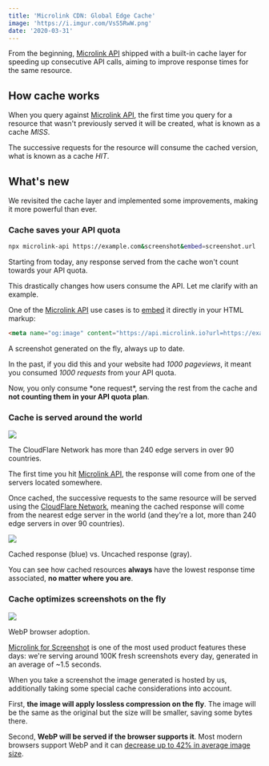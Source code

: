 ```yaml
---
title: 'Microlink CDN: Global Edge Cache'
image: 'https://i.imgur.com/VsS5RwW.png'
date: '2020-03-31'
---
```


From the beginning, [Microlink API](/docs/api/getting-started/overview) shipped with a built-in cache layer for speeding up consecutive API calls, aiming to improve response times for the same resource.

## How cache works

When you query against [Microlink API](/docs/api/getting-started/overview), the first time you query for a resource that wasn't previously served it will be created, what is known as a cache *MISS*.

The successive requests for the resource will consume the cached version, what is known as a cache *HIT*.

## What's new

We revisited the cache layer and implemented some improvements, making it more powerful than ever.

### Cache saves your API quota

```bash
npx microlink-api https://example.com&screenshot&embed=screenshot.url
```

Starting from today, any response served from the cache won't count towards your API quota.

This drastically changes how users consume the API. Let me clarify with an example.

One of the [Microlink API](/docs/api/getting-started/overview) use cases is to [embed](/docs/api/parameters/embed) it directly in your HTML markup:

```html
<meta name="og:image" content="https://api.microlink.io?url=https://example.com&screenshot&embed=screenshot.url">
```

<Figcaption>A screenshot generated on the fly, always up to date.</Figcaption>

In the past, if you did this and your website had *1000 pageviews*, it meant you consumed *1000 requests* from your API quota.

Now, you only consume \*one request\*, serving the rest from the cache and **not counting them in your API quota plan**.

### Cache is served around the world

![](https://blog-cloudflare-com-assets.storage.googleapis.com/2019/08/image1-3.png)

<Figcaption>The CloudFlare Network has more than 240 edge servers in over 90 countries.</Figcaption>

The first time you hit [Microlink API](/docs/api/getting-started/overview), the response will come from one of the servers located somewhere.

Once cached, the successive requests to the same resource will be served using the [CloudFlare Network](https://www.cloudflare.com/network), meaning the cached response will come from the nearest edge server in the world (and they're a lot, more than 240 edge servers in over 90 countries).

![](https://i.imgur.com/VsS5RwW.png)

<Figcaption>Cached response (blue) vs. Uncached response (gray).</Figcaption>

You can see how cached resources **always** have the lowest response time associated, **no matter where you are**.

### Cache optimizes screenshots on the fly

![](https://caniuse.bitsofco.de/image/webp.png)

<Figcaption>WebP browser adoption.</Figcaption>

[Microlink for Screenshot](/screenshot) is one of the most used product features these days: we're serving around 100K fresh screenshots every day, generated in an average of ~1.5 seconds.

When you take a screenshot the image generated is hosted by us, additionally taking some special cache considerations into account.

First, **the image will apply lossless compression on the fly**. The image will be the same as the original but the size will be smaller, saving some bytes there.

Second, **WebP will be served if the browser supports it**. Most modern browsers support WebP and it can [decrease up to 42% in average image size](https://www.keycdn.com/support/png-to-webp).
